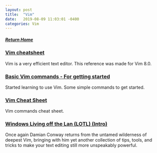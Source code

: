 ```yaml
---
layout: post
title:  "Vim"
date:   2019-08-09 11:03:01 -0400
categories: Vim
---
```

##### [Return Home](https://thegetch.github.io/penetration/testing/resources/2019/08/09/Home/)

### [Vim cheatsheet](<https://devhints.io/vim>)

Vim is a very efficient text editor. This reference was made for Vim 8.0.

### [Basic Vim commands - For getting started](https://coderwall.com/p/adv71w/basic-vim-commands-for-getting-started)

Started learning to use Vim. Some simple commands to get started.

### [Vim Cheat Sheet](https://vim.rtorr.com/)

Vim commands cheat sheet.

### [Windows Living off the Lan (LOTL) (Intro)](https://www.youtube.com/watch?v=aHm36-na4-4&t=758s)

Once again Damian Conway returns from the untamed wilderness of deepest Vim, bringing with him yet another collection of tips, tools, and tricks to make your text editing still more unspeakably powerful.
